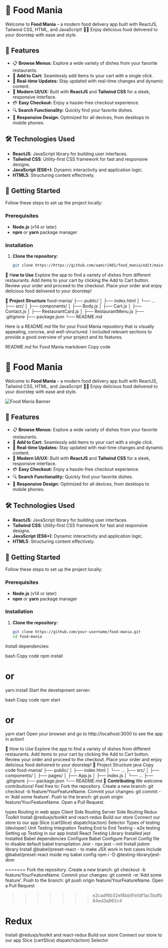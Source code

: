 
# 🚀 Food Mania

Welcome to **Food Mania** – a modern food delivery app built with ReactJS, Tailwind CSS, HTML, and JavaScript! 🍔🌮 Enjoy delicious food delivered to your doorstep with ease and style.


## 🌟 Features

- 📋 **Browse Menus:** Explore a wide variety of dishes from your favorite restaurants.
- 🛒 **Add to Cart:** Seamlessly add items to your cart with a single click.
- 🔄 **Real-time Updates:** Stay updated with real-time changes and dynamic content.
- 🎨 **Modern UI/UX:** Built with **ReactJS** and **Tailwind CSS** for a sleek, responsive interface.
- 💳 **Easy Checkout:** Enjoy a hassle-free checkout experience.
- 🔍 **Search Functionality:** Quickly find your favorite dishes.
- 📱 **Responsive Design:** Optimized for all devices, from desktops to mobile phones.

## 🛠️ Technologies Used

- **ReactJS**: JavaScript library for building user interfaces.
- **Tailwind CSS**: Utility-first CSS framework for fast and responsive designs.
- **JavaScript (ES6+)**: Dynamic interactivity and application logic.
- **HTML5**: Structuring content effectively.

## 🚀 Getting Started

Follow these steps to set up the project locally:

### Prerequisites

- **Node.js** (v14 or later)
- **npm** or **yarn** package manager

### Installation

1. **Clone the repository:**

   ```bash
   git clone https://https://github.com/aamir2401/food_mania/edit/main/README.md
 🎉 H**ow to Use**
Explore the app to find a variety of dishes from different restaurants.
Add items to your cart by clicking the Add to Cart button.
Review your order and proceed to the checkout.
Place your order and enjoy delicious food delivered to your doorstep!



📂 **Project Structure**
food-mania/
├── public/
│   ├── index.html
│   └── ...
├── src/
│   ├── components/
│   ├── Body.js
│   ├── Cart.js
│   ├── Contact.js
│   ├── RestaurantCard.js
│   ├── RestaurantMenu.js
├── .gitignore
├── package.json
└── README.md




Here is a README.md file for your Food Mania repository that is visually appealing, concise, and well-structured. I included relevant sections to provide a good overview of your project and its features.

README.md for Food Mania
markdown
Copy code
# 🚀 Food Mania

Welcome to **Food Mania** – a modern food delivery app built with ReactJS, Tailwind CSS, HTML, and JavaScript! 🍔🌮 Enjoy delicious food delivered to your doorstep with ease and style.

![Food Mania Banner](https://via.placeholder.com/1200x400.png?text=Food+Mania+-+Food+Delivery+App) <!-- Replace with actual banner -->

## 🌟 Features

- 📋 **Browse Menus:** Explore a wide variety of dishes from your favorite restaurants.
- 🛒 **Add to Cart:** Seamlessly add items to your cart with a single click.
- 🔄 **Real-time Updates:** Stay updated with real-time changes and dynamic content.
- 🎨 **Modern UI/UX:** Built with **ReactJS** and **Tailwind CSS** for a sleek, responsive interface.
- 💳 **Easy Checkout:** Enjoy a hassle-free checkout experience.
- 🔍 **Search Functionality:** Quickly find your favorite dishes.
- 📱 **Responsive Design:** Optimized for all devices, from desktops to mobile phones.

## 🛠️ Technologies Used

- **ReactJS**: JavaScript library for building user interfaces.
- **Tailwind CSS**: Utility-first CSS framework for fast and responsive designs.
- **JavaScript (ES6+)**: Dynamic interactivity and application logic.
- **HTML5**: Structuring content effectively.

## 🚀 Getting Started

Follow these steps to set up the project locally:

### Prerequisites

- **Node.js** (v14 or later)
- **npm** or **yarn** package manager

### Installation

1. **Clone the repository:**

   ```bash
   git clone https://github.com/your-username/food-mania.git
   cd food-mania
Install dependencies:

bash
Copy code
npm install
# or
yarn install
Start the development server:

bash
Copy code
npm start
# or
yarn start
Open your browser and go to http://localhost:3000 to see the app in action!

🎉 How to Use
Explore the app to find a variety of dishes from different restaurants.
Add items to your cart by clicking the Add to Cart button.
Review your order and proceed to the checkout.
Place your order and enjoy delicious food delivered to your doorstep!
📂 Project Structure
java
Copy code
food-mania/
├── public/
│   ├── index.html
│   └── ...
├── src/
│   ├── components/
│   ├── pages/
│   ├── App.js
│   ├── index.js
│   └── ...
├── .gitignore
├── package.json
└── README.md
🧩 **Contributing**
We welcome contributions! Feel free to:
Fork the repository.
Create a new branch: git checkout -b feature/YourFeatureName.
Commit your changes: git commit -m 'Add some feature'.
Push to the branch: git push origin feature/YourFeatureName.
Open a Pull Request.















types Routing in web apps
Client Side Routing
Server Side Routing
Redux Toolkit
Install @reduxjs/toolkit and react-redux
Build our store
Connect our store to our app
Slice (cartSlice)
dispatch(action)
Selector
Types of testing (devloper)
Unit Testing
Integration Testing
End to End Testing - e2e testing
Setting up Testing in our app
Install React Testing Library
Installed jest
Installed Babel dependencies
Configure Babel
Configure Parcel Config file to disable default babel transpilation
Jest - npx jest --init
Install jsdom library
Install @babel/preset-react - to make JSX work in test cases
Include @babel/preset-react inside my babel config
npm i -D @testing-library/jest-dom

=======
Fork the repository.
Create a new branch: git checkout -b feature/YourFeatureName.
Commit your changes: git commit -m 'Add some feature'.
Push to the branch: git push origin feature/YourFeatureName.
Open a Pull Request
>>>>>>> e2cadf6b32ef8bb91e1df1ac5bdfb84ed3a862c4


# Redux
 
Install @reduxjs/toolkit and react-redux
Build our store
Connect our store to our app
Slice (cartSlice)
dispatch(action)
Selector